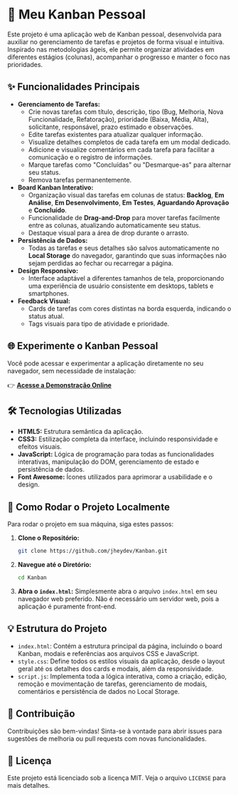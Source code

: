 # 🚀 Meu Kanban Pessoal

Este projeto é uma aplicação web de Kanban pessoal, desenvolvida para auxiliar no gerenciamento de tarefas e projetos de forma visual e intuitiva. Inspirado nas metodologias ágeis, ele permite organizar atividades em diferentes estágios (colunas), acompanhar o progresso e manter o foco nas prioridades.

## ✨ **Funcionalidades Principais**

*   **Gerenciamento de Tarefas:**
    *   Crie novas tarefas com título, descrição, tipo (Bug, Melhoria, Nova Funcionalidade, Refatoração), prioridade (Baixa, Média, Alta), solicitante, responsável, prazo estimado e observações.
    *   Edite tarefas existentes para atualizar qualquer informação.
    *   Visualize detalhes completos de cada tarefa em um modal dedicado.
    *   Adicione e visualize comentários em cada tarefa para facilitar a comunicação e o registro de informações.
    *   Marque tarefas como "Concluídas" ou "Desmarque-as" para alternar seu status.
    *   Remova tarefas permanentemente.
*   **Board Kanban Interativo:**
    *   Organização visual das tarefas em colunas de status: **Backlog**, **Em Análise**, **Em Desenvolvimento**, **Em Testes**, ****Aguardando Aprovação**** e **Concluído**.
    *   Funcionalidade de **Drag-and-Drop** para mover tarefas facilmente entre as colunas, atualizando automaticamente seu status.
    *   Destaque visual para a área de drop durante o arrasto.
*   **Persistência de Dados:**
    *   Todas as tarefas e seus detalhes são salvos automaticamente no **Local Storage** do navegador, garantindo que suas informações não sejam perdidas ao fechar ou recarregar a página.
*   **Design Responsivo:**
    *   Interface adaptável a diferentes tamanhos de tela, proporcionando uma experiência de usuário consistente em desktops, tablets e smartphones.
*   **Feedback Visual:**
    *   Cards de tarefas com cores distintas na borda esquerda, indicando o status atual.
    *   Tags visuais para tipo de atividade e prioridade.

## 🌐 **Experimente o Kanban Pessoal**

Você pode acessar e experimentar a aplicação diretamente no seu navegador, sem necessidade de instalação:

👉 **[Acesse a Demonstração Online](https://jheydev.github.io/Kanban/)**

## 🛠️ **Tecnologias Utilizadas**

*   **HTML5:** Estrutura semântica da aplicação.
*   **CSS3:** Estilização completa da interface, incluindo responsividade e efeitos visuais.
*   **JavaScript:** Lógica de programação para todas as funcionalidades interativas, manipulação do DOM, gerenciamento de estado e persistência de dados.
*   **Font Awesome:** Ícones utilizados para aprimorar a usabilidade e o design.

## 🚀 **Como Rodar o Projeto Localmente**

Para rodar o projeto em sua máquina, siga estes passos:

1.  **Clone o Repositório:**
    ```bash
    git clone https://github.com/jheydev/Kanban.git
    ```
2.  **Navegue até o Diretório:**
    ```bash
    cd Kanban
    ```
3.  **Abra o `index.html`:**
    Simplesmente abra o arquivo `index.html` em seu navegador web preferido. Não é necessário um servidor web, pois a aplicação é puramente front-end.

## 💡 **Estrutura do Projeto**

*   `index.html`: Contém a estrutura principal da página, incluindo o board Kanban, modais e referências aos arquivos CSS e JavaScript.
*   `style.css`: Define todos os estilos visuais da aplicação, desde o layout geral até os detalhes dos cards e modais, além da responsividade.
*   `script.js`: Implementa toda a lógica interativa, como a criação, edição, remoção e movimentação de tarefas, gerenciamento de modais, comentários e persistência de dados no Local Storage.

## 🤝 **Contribuição**

Contribuições são bem-vindas! Sinta-se à vontade para abrir issues para sugestões de melhoria ou pull requests com novas funcionalidades.

## 📄 **Licença**

Este projeto está licenciado sob a licença MIT. Veja o arquivo `LICENSE` para mais detalhes.